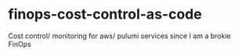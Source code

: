# finops-cost-control-as-code
Cost control/ monitoring for aws/ pulumi services since I am a brokie FinOps
